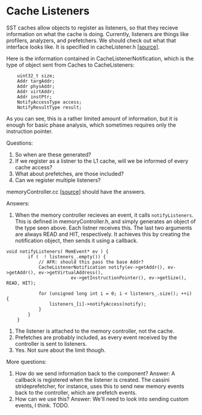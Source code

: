 Cache Listeners
======================

SST caches allow objects to register as listeners, so that they recieve information on what the cache is doing. Currently, listeners are things like profilers, analyzers, and prefetchers. We should check out what that interface looks like. It is specified in cacheListener.h [[source](https://github.com/sstsimulator/sst-elements/blob/master/src/sst/elements/memHierarchy/cacheListener.h)].

Here is the information contained in CacheListenerNotification, which is the type of object sent from Caches to CacheListeners:

```{code-block} c
    uint32_t size;
    Addr targAddr;
    Addr physAddr;
    Addr virtAddr;
    Addr instPtr;
    NotifyAccessType access;
    NotifyResultType result;
```

As you can see, this is a rather limited amount of information, but it is enough for basic phase analysis, which sometimes requires only the instruction pointer. 

Questions: 

1. So when are these generated? 
2. If we register as a listner to the L1 cache, will we be informed of every cache access? 
3. What about prefetches, are those included?
4. Can we register multiple listeners?

memoryController.cc [[source](https://github.com/sstsimulator/sst-elements/blob/master/src/sst/elements/memHierarchy/memoryController.cc)] should have the answers.

Answers:

1. When the memory controller recieves an event, it calls `notifyListeners`. This is defined in memoryController.h, and simply generates an object of the type seen above. Each listner receives this. The last two arguments are always READ and HIT, respectively. It achieves this by creating the notification object, then sends it using a callback.
```{code-block} cpp
void notifyListeners( MemEvent* ev ) {
        if (  ! listeners_.empty()) {
            // AFR: should this pass the base Addr?
            CacheListenerNotification notify(ev->getAddr(), ev->getAddr(), ev->getVirtualAddress(),
                        ev->getInstructionPointer(), ev->getSize(), READ, HIT);

            for (unsigned long int i = 0; i < listeners_.size(); ++i) {
                listeners_[i]->notifyAccess(notify);
            }
        }
    }
```
1. The listener is attached to the memory controller, not the cache.
2. Prefetches are probably included, as every event received by the controller is sent to listeners.
3. Yes. Not sure about the limit though.

More questions: 
1. How do we send information back to the component? Answer: A callback is registered when the listener is created. The cassini strideprefetcher, for instance, uses this to send new memory events back to the controller, which are prefetch events. 
2. How can we use this? Answer: We'll need to look into sending custom events, I think. TODO. 


